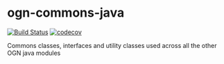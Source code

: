 ogn-commons-java
================

[![Build Status](https://travis-ci.org/Meisterschueler/ogn-commons-java.svg?branch=android)](https://travis-ci.org/Meisterschueler/ogn-commons-java)
[![codecov](https://codecov.io/gh/Meisterschueler/ogn-commons-java/branch/android/graph/badge.svg)](https://codecov.io/gh/Meisterschueler/ogn-commons-java)

Commons classes, interfaces and utility classes used across all the other OGN java modules

